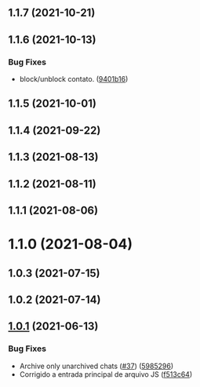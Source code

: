 ## 1.1.7 (2021-10-21)



## 1.1.6 (2021-10-13)


### Bug Fixes

* block/unblock contato. ([9401b16](https://github.com/wppconnect-team/wppconnect-server/commit/9401b168ce08eb62c5ea392db82df34b69753775))



## 1.1.5 (2021-10-01)



## 1.1.4 (2021-09-22)



## 1.1.3 (2021-08-13)



## 1.1.2 (2021-08-11)



## 1.1.1 (2021-08-06)



# 1.1.0 (2021-08-04)



## 1.0.3 (2021-07-15)

## 1.0.2 (2021-07-14)

## [1.0.1](https://github.com/wppconnect-team/wppconnect-server/compare/v1.0.0...v1.0.1) (2021-06-13)

### Bug Fixes

- Archive only unarchived chats ([#37](https://github.com/wppconnect-team/wppconnect-server/issues/37)) ([5985296](https://github.com/wppconnect-team/wppconnect-server/commit/5985296d97a9ccb19625e7ddbc07ecacc0ce65c6))
- Corrigido a entrada principal de arquivo JS ([f513c64](https://github.com/wppconnect-team/wppconnect-server/commit/f513c64247fe01e9297df27036ad1141278e87c2))
